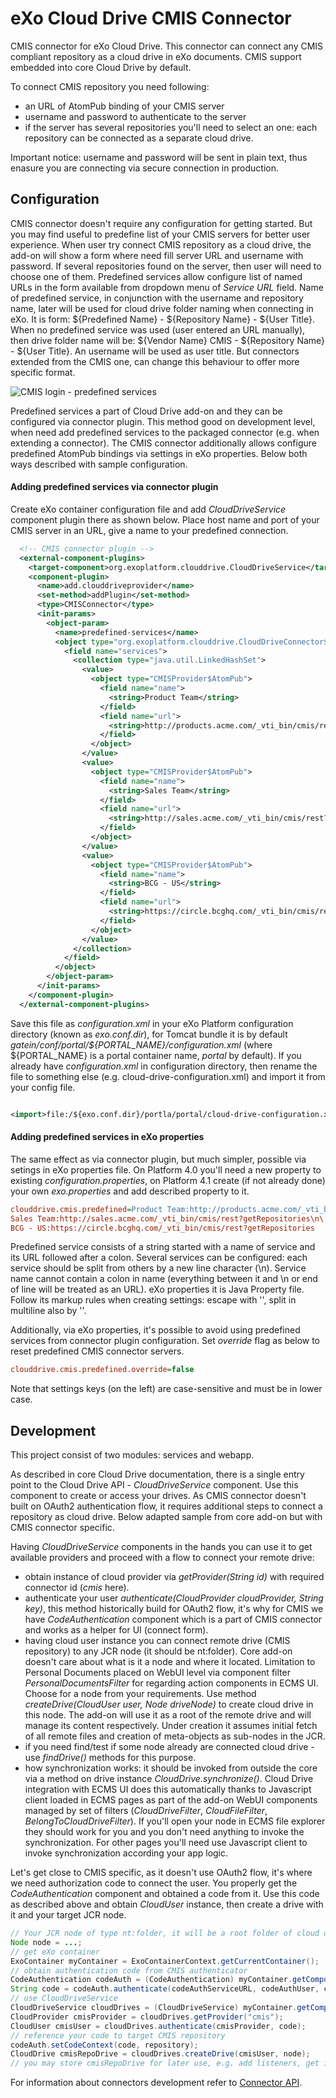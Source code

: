 eXo Cloud Drive CMIS Connector
==============================

CMIS connector for eXo Cloud Drive. This connector can connect any CMIS compliant repository as a cloud drive in eXo documents. 
CMIS support embedded into core Cloud Drive by default.

To connect CMIS repository you need following: 
- an URL of AtomPub binding of your CMIS server
- username and password to authenticate to the server
- if the server has several repositories you'll need to select an one: each repository can be connected as a separate cloud drive.

Important notice: username and password will be sent in plain text, thus enasure you are connecting via secure connection in production. 

Configuration
-------------

CMIS connector doesn't require any configuration for getting started. But you may find useful to predefine list of your CMIS servers for better user experience. When user try connect CMIS repository as a cloud drive, the add-on will show a form where need fill server URL and username with password. If several repositories found on the server, then user will need to choose one of them. Predefined services allow configure list of named URLs in the form available from dropdown menu of _Service URL_ field. 
Name of predefined service, in conjunction with the username and repository name, later will be used for cloud drive folder naming when connecting in eXo. It is form: ${Predefined Name} - ${Repository Name} - ${User Title}. When no predefined service was used (user entered an URL manually), then drive folder name will be: ${Vendor Name} CMIS - ${Repository Name} - ${User Title}. An username will be used as user title. But connectors extended from the CMIS one, can change this behaviour to offer more specific format.

![CMIS login - predefined services](https://raw.github.com/exo-addons/cloud-drive-extension/master/documentation/cmis/cmis-login-predefined.png)

Predefined services a part of Cloud Drive add-on and they can be configured via connector plugin. This method good on development level, when need add predefined services to the packaged connector (e.g. when extending a connector).
The CMIS connector additionally allows configure predefined AtomPub bindings via settings in eXo properties. Below both ways described with sample configuration.

#### Adding predefined services via connector plugin ####
Create eXo container configuration file and add _CloudDriveService_ component plugin there as shown below. Place host name and port of your CMIS server in an URL, give a name to your predefined connection. 

```xml
  <!-- CMIS connector plugin -->
  <external-component-plugins>
    <target-component>org.exoplatform.clouddrive.CloudDriveService</target-component>
    <component-plugin>
      <name>add.clouddriveprovider</name>
      <set-method>addPlugin</set-method>
      <type>CMISConnector</type>
      <init-params>
        <object-param>
          <name>predefined-services</name>
          <object type="org.exoplatform.clouddrive.CloudDriveConnector$PredefinedServices">
            <field name="services">
              <collection type="java.util.LinkedHashSet">
                <value>
                  <object type="CMISProvider$AtomPub">
                    <field name="name">
                      <string>Product Team</string>
                    </field>
                    <field name="url">
                      <string>http://products.acme.com/_vti_bin/cmis/rest?getRepositories</string>
                    </field>
                  </object>
                </value>
                <value>
                  <object type="CMISProvider$AtomPub">
                    <field name="name">
                      <string>Sales Team</string>
                    </field>
                    <field name="url">
                      <string>http://sales.acme.com/_vti_bin/cmis/rest?getRepositories</string>
                    </field>
                  </object>
                </value>
                <value>
                  <object type="CMISProvider$AtomPub">
                    <field name="name">
                      <string>BCG - US</string>
                    </field>
                    <field name="url">
                      <string>https://circle.bcghq.com/_vti_bin/cmis/rest?getRepositories</string>
                    </field>
                  </object>
                </value>
              </collection>
            </field>
          </object>
        </object-param>
      </init-params>
    </component-plugin>
  </external-component-plugins>
```

Save this file as *configuration.xml* in your eXo Platform configuration directory (known as _exo.conf.dir_), for Tomcat bundle it is by default _gatein/conf/portal/${PORTAL_NAME}/configuration.xml_ (where ${PORTAL_NAME} is a portal container name, *portal* by default). If you already have *configuration.xml* in configuration directory, then rename the file to something else (e.g. cloud-drive-configuration.xml) and import it from your config file.

```xml

<import>file:/${exo.conf.dir}/portla/portal/cloud-drive-configuration.xml</import>

```

#### Adding predefined services in eXo properties ####
The same effect as via connector plugin, but much simpler, possible via setings in eXo properties file. On Platform 4.0 you'll need a new property to existing _configuration.properties_, on Platform 4.1 create (if not already done) your own _exo.properties_ and add described property to it.

```ini
clouddrive.cmis.predefined=Product Team:http://products.acme.com/_vti_bin/cmis/rest?getRepositories\n\
Sales Team:http://sales.acme.com/_vti_bin/cmis/rest?getRepositories\n\
BCG - US:https://circle.bcghq.com/_vti_bin/cmis/rest?getRepositories

```

Predefined service consists of a string started with a name of service and its URL followed after a colon. Several services can be configured: each service should be split from others by a new line character (\n). Service name cannot contain a colon in name (everything between it and \n or end of line will be treated as an URL). eXo properties it is Java Property file. Follow its markup rules when creating settings: escape with '\', split in multiline also by '\'. 

Additionally, via eXo properties, it's possible to avoid using predefined services from connector plugin configuration. Set _override_ flag as below to reset predefined CMIS connector servers. 

```ini
clouddrive.cmis.predefined.override=false
```
Note that settings keys (on the left) are case-sensitive and must be in lower case. 

Development
-----------

This project consist of two modules: services and webapp. 

As described in core Cloud Drive documentation, there is a single entry point to the Cloud Drive API - _CloudDriveService_ component. Use this component to create or access your drives. As CMIS connector doesn't built on OAuth2 authentication flow, it requires additional steps to connect a repository as cloud drive. Below adapted sample from core add-on but with CMIS connector specific. 

Having _CloudDriveService_ components in the hands you can use it to get available providers and proceed with a flow to connect your remote drive:
* obtain instance of cloud provider via _getProvider(String id)_ with required connector id (_cmis_ here).
* authenticate your user _authenticate(CloudProvider cloudProvider, String key)_, this method historically build for OAuth2 flow, it's why for CMIS we have _CodeAuthentication_ component which is a part of CMIS connector and works as a helper for UI (connect form).
* having cloud user instance you can connect remote drive (CMIS repository) to any JCR node (it should be nt:folder). Core add-on doesn't care about what is it a node and where it located. Limitation to Personal Documents placed on WebUI level via component filter _PersonalDocumentsFilter_ for regarding action components in ECMS UI. Choose for a node from your requirements. Use method _createDrive(CloudUser user, Node driveNode)_ to create cloud drive in this node. The add-on will use it as a root of the remote drive and will manage its content respectively. Under creation it assumes initial fetch of all remote files and creation of meta-objects as sub-nodes in the JCR.
* if you need find/test if some node already are connected cloud drive - use _findDrive()_ methods for this purpose.
* how synchronization works: it should be invoked from outside the core via a method on drive instance _CloudDrive.synchronize()_. Cloud Drive integration with ECMS UI does this automatically thanks to Javascript client loaded in ECMS pages as part of the add-on WebUI components managed by set of filters (_CloudDriveFilter_, _CloudFileFilter_, _BelongToCloudDriveFilter_). If you'll open your node in ECMS file explorer they should work for you and you don't need anything to invoke the synchronization. For other pages you'll need use Javascript client to invoke synchronization according your app logic.

Let's get close to CMIS specific, as it doesn't use OAuth2 flow, it's where we need authorization code to connect the user. You properly get the _CodeAuthentication_ component and obtained a code from it. Use this code as described above and obtain _CloudUser_ instance, then create a drive with it and your target JCR node.

```java
// Your JCR node of type nt:folder, it will be a root folder of cloud drive in eXo
Node node = ...;
// get eXo container
ExoContainer myContainer = ExoContainerContext.getCurrentContainer(); 
// obtain authentication code from CMIS authenticator
CodeAuthentication codeAuth = (CodeAuthentication) myContainer.getComponentInstance(CodeAuthentication.class); 
String code = codeAuth.authenticate(codeAuthServiceURL, codeAuthUser, codeAuthPasswordText); 
// use CloudDriveService 
CloudDriveService cloudDrives = (CloudDriveService) myContainer.getComponentInstance(CloudDriveService.class); 
CloudProvider cmisProvider = cloudDrives.getProvider("cmis"); 
CloudUser cmisUser = cloudDrives.authenticate(cmisProvider, code);
// reference your code to target CMIS repository
codeAuth.setCodeContext(code, repository);
CloudDrive cmisRepoDrive = cloudDrives.createDrive(cmisUser, node); 
// you may store cmisRepoDrive for later use, e.g. add listeners, get its files or invoke sync explicitly
```

For information about connectors development refer to [Connector API](https://github.com/exo-addons/cloud-drive-extension/blob/master/documentation/CONNECTOR_API.md). 

